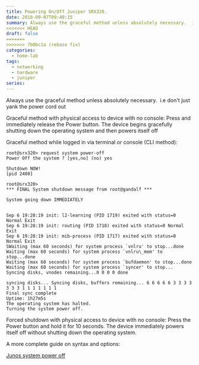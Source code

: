 ```yaml
---
title: Powering On/Off Juniper SRX320.
date: 2018-09-07T09:48:15
summary: Always use the graceful method unless absolutely necessary.  i.e don't just yank the power cord out. There is console less method and a CLI method over the network
<<<<<<< HEAD
draft: false
=======
>>>>>>> 7b0bc1a (rebase fix)
categories:
  - home-lab
tags:
  - networking
  - hardware
  - juniper
series:
---
```

Always use the graceful method unless absolutely necessary.  i.e don't just yank the power cord out

Graceful method with physical access to device with no console: Press and immediately release the Power button. The device begins gracefully shutting down the operating system and then powers itself off

Graceful method while logged in via terminal or console (CLI method):

```
root@srx320> request system power-off
Power Off the system ? [yes,no] (no) yes

Shutdown NOW!
[pid 2480]

root@srx320>
*** FINAL System shutdown message from root@gandalf ***

System going down IMMEDIATELY


Sep 6 19:28:19 init: l2-learning (PID 1719) exited with status=0 Normal Exit
Sep 6 19:28:19 init: routing (PID 1718) exited with status=0 Normal Exit
Sep 6 19:28:19 init: mib-process (PID 1717) exited with status=0 Normal Exit
SWaiting (max 60 seconds) for system process `vnlru' to stop...done
Waiting (max 60 seconds) for system process `vnlru\_mem' to stop...done
Waiting (max 60 seconds) for system process `bufdaemon' to stop...done
Waiting (max 60 seconds) for system process `syncer' to stop...
Syncing disks, vnodes remaining...0 0 0 0 done

syncing disks... Syncing disks, buffers remaining... 6 6 6 6 6 3 3 3 3 3 3 3 1 1 1 1 1 1 1
Final sync complete
Uptime: 1h27m5s
The operating system has halted.
Turning the system power off.

```

Forced shutdown with physical access to device with no console: Press the Power button and hold it for 10 seconds. The device immediately powers itself off without shutting down the operating system.

A more complete guide on syntax and options:

[Junos system power off](https://www.juniper.net/documentation/en_US/junos/topics/reference/command-summary/request-system-power-off-srx-series.html)